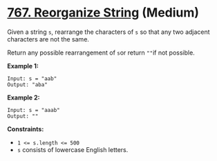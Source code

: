 # [767. Reorganize String][link] (Medium)

[link]: https://leetcode.com/problems/reorganize-string/

Given a string `s`, rearrange the characters of `s` so that any two adjacent characters are not the
same.

Return any possible rearrangement of `s`or return `""`if not possible.

**Example 1:**

```
Input: s = "aab"
Output: "aba"
```

**Example 2:**

```
Input: s = "aaab"
Output: ""
```

**Constraints:**

- `1 <= s.length <= 500`
- `s` consists of lowercase English letters.
